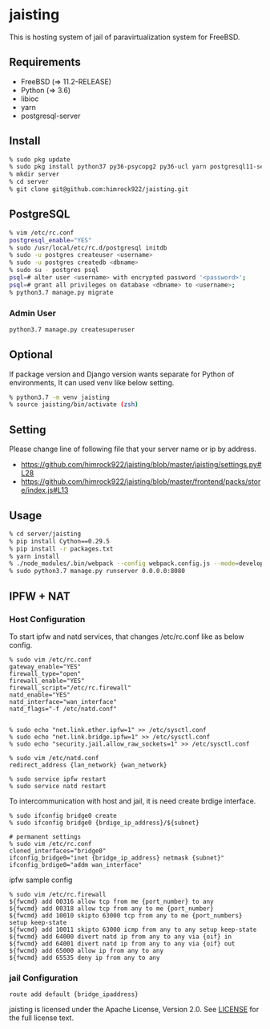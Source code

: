 # jaisting

This is hosting system of jail of paravirtualization system  for FreeBSD.

## Requirements

* FreeBSD (=> 11.2-RELEASE)
* Python (=> 3.6)
* libioc
* yarn
* postgresql-server

## Install

```bash
% sudo pkg update
% sudo pkg install python37 py36-psycopg2 py36-ucl yarn postgresql11-server rsync chromium ja-font-ipa
% mkdir server
% cd server
% git clone git@github.com:himrock922/jaisting.git
```

## PostgreSQL

```bash
% vim /etc/rc.conf
postgresql_enable="YES"
% sudo /usr/local/etc/rc.d/postgresql initdb
% sudo -u postgres createuser <username>
% sudo -u postgres createdb <dbname>
% sudo su - postgres psql
psql=# alter user <username> with encrypted password '<password>';
psql=# grant all privileges on database <dbname> to <username>;
% python3.7 manage.py migrate
```

### Admin User

```bash
python3.7 manage.py createsuperuser
```

## Optional

If package version and Django version wants separate for Python of environments,
It can used venv like below setting.

```bash
% python3.7 -m venv jaisting
% source jaisting/bin/activate (zsh)
```

## Setting

Please change line of following file that your server name or ip by address.

* https://github.com/himrock922/jaisting/blob/master/jaisting/settings.py#L28
* https://github.com/himrock922/jaisting/blob/master/frontend/packs/store/index.js#L13

## Usage

```bash
% cd server/jaisting
% pip install Cython==0.29.5
% pip install -r packages.txt
% yarn install
% ./node_modules/.bin/webpack --config webpack.config.js --mode=development
% sudo python3.7 manage.py runserver 0.0.0.0:8080
```

## IPFW + NAT

### Host Configuration

To start ipfw and natd services, that changes /etc/rc.conf like as below config.

```
% sudo vim /etc/rc.conf
gateway_enable="YES"
firewall_type="open"
firewall_enable="YES"
firewall_script="/etc/rc.firewall"
natd_enable="YES"
natd_interface="wan_interface"
natd_flags="-f /etc/natd.conf"


% sudo echo "net.link.ether.ipfw=1" >> /etc/sysctl.conf
% sudo echo "net.link.bridge.ipfw=1" >> /etc/sysctl.conf
% sudo echo "security.jail.allow_raw_sockets=1" >> /etc/sysctl.conf

% sudo vim /etc/natd.conf
redirect_address {lan_network} {wan_network}

% sudo service ipfw restart
% sudo service natd restart
```

To intercommunication with host and jail, it is need create brdige interface.

```
% sudo ifconfig bridge0 create
% sudo ifconfig bridge0 {brdige_ip_address}/${subnet}

# permanent settings
% sudo vim /etc/rc.conf
cloned_interfaces="bridge0"
ifconfig_bridge0="inet {bridge_ip_address} netmask {subnet}"
ifconfig_brdige0="addm wan_interface"
```

ipfw sample config

```
% sudo vim /etc/rc.firewall
${fwcmd} add 00316 allow tcp from me {port_number} to any
${fwcmd} add 00318 allow tcp from any to me {port_number}
${fwcmd} add 10010 skipto 63000 tcp from any to me {port_numbers} setup keep-state
${fwcmd} add 10011 skipto 63000 icmp from any to any setup keep-state
${fwcmd} add 64000 divert natd ip from any to any via {oif} in
${fwcmd} add 64001 divert natd ip from any to any via {oif} out
${fwcmd} add 65000 allow ip from any to any
${fwcmd} add 65535 deny ip from any to any
```

### jail Configuration

```
route add default {bridge_ipaddress}
```

jaisting is licensed under the Apache License, Version 2.0. See [LICENSE](LICENSE) for the full license text.
